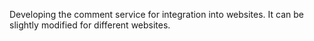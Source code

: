 Developing the comment service for integration into websites. It can be slightly modified for different websites.
